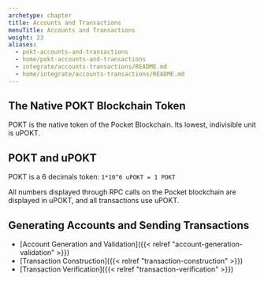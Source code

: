 ```yaml
---
archetype: chapter
title: Accounts and Transactions
menuTitle: Accounts and Transactions
weight: 23
aliases:
  - pokt-accounts-and-transactions
  - home/pokt-accounts-and-transactions
  - integrate/accounts-transactions/README.md
  - home/integrate/accounts-transactions/README.md
---
```



## The Native POKT Blockchain Token

POKT is the native token of the Pocket Blockchain. Its lowest, indivisible unit is uPOKT.

## POKT and uPOKT

POKT is a 6 decimals token: `1*10^6 uPOKT = 1 POKT`

All numbers displayed through RPC calls on the Pocket blockchain are displayed in uPOKT, and all transactions use uPOKT.

## Generating Accounts and Sending Transactions

* [Account Generation and Validation]({{< relref "account-generation-validation" >}})
* [Transaction Construction]({{< relref "transaction-construction" >}})
* [Transaction Verification]({{< relref "transaction-verification" >}})
